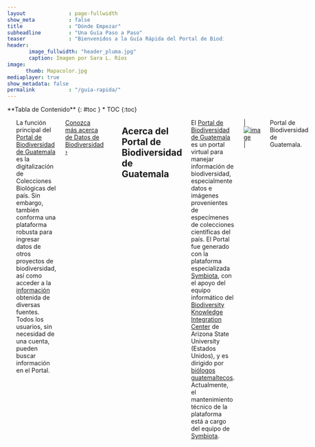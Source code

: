 ```yaml
---
layout              : page-fullwidth
show_meta           : false
title               : "Dónde Empezar"
subheadline         : "Una Guía Paso a Paso"
teaser              : "Bienvenidos a la Guía Rápida del Portal de Biodiversidad de Guatemala. En esta sección pueden encontrar los primeros pasos para utilizar esta plataforma especializada en información de biodiversidad."
header: 
       image_fullwidth: "header_pluma.jpg"
       caption: Imagen por Sara L. Ríos
image: 
      thumb: Mapacolor.jpg
mediaplayer: true
show_metadata: false           
permalink           : "/guia-rapida/"
---
```


<div class="row">
<div class="medium-4 medium-push-8 columns" markdown="1">
<div class="panel radius" markdown="1">
**Tabla de Contenido**
{: #toc }
*  TOC
{:toc}
</div>
</div><!-- /.medium-4.columns -->

<div class="medium-8 medium-pull-4 columns" markdown="1">

---

La función principal del [Portal de Biodiversidad de Guatemala](https://biodiversidad.gt) es la digitalización de Colecciones Biológicas del país. Sin embargo, también conforma una plataforma robusta para ingresar datos de otros proyectos de biodiversidad, así como acceder a la [información](https://biodiversidadgt.github.io/docs/datos/) obtenida de diversas fuentes. Todos los usuarios, sin necesidad de una cuenta, pueden buscar información en el Portal. 

<a class="radius button small" href="{{ site.url }}{{ site.baseurl }}/datos/">Conozca más acerca de Datos de Biodiversidad ›</a>

---

## Acerca del Portal de Biodiversidad de Guatemala

El [Portal de Biodiversidad de Guatemala](https://biodiversidad.gt) es un portal virtual para manejar información de biodiversidad, especialmente datos e imágenes provenientes de especímenes de colecciones científicas del país. El Portal fue generado con la plataforma especializada [Symbiota](https://symbiota.org/es), con el apoyo del equipo informático del [Biodiversity Knowledge Integration Center](https://biokic.asu.edu/) de Arizona State University (Estados Unidos), y es dirigido por [biólogos guatemaltecos](https://biodiversidadgt.github.io/docs/contactos/). Actualmente, el mantenimiento técnico de la plataforma está a cargo del equipo de [Symbiota](https://symbiota.org/ayuda/).

|[![image](https://github.com/biodiversidadgt/docs/blob/gh-pages/images/Portal2.jpg?raw=true)](https://biodiversidad.gt)|

Portal de Biodiversidad de Guatemala.

----

### Ingresando al Portal de Biodiversidad

Los usuarios no necesitan una cuenta para utilizar las funciones de búsqueda del Portal de Biodiversidad. Sin embargo, es necesaria para solicitar un perfil virtual de colecciones o utilizar ciertas herramientas interactivas. 

1. Dirigirse a [**biodiversidad.gt**](https://biodiversidad.gt).
1. Generar una [cuenta](https://biodiversidad.gt/portal/profile/newprofile.php). Sugerimos el formato `nombre.apellido` para el **usuario**.
1. Conectarse con **usuario** y **contraseña**.

---

## Tipos de Usuarios en el Portal de Biodiversidad

Dependiendo de las actividades que buscan ser realizadas en el Portal de Biodiversidad, los usuarios pueden considerarse como:

- `Usuarios generales:` Únicamente desean explorar los datos contenidos en el Portal. No necesitan realizar más acciones luego de generar su cuenta.

- `Curadores o encargados de colecciones:` Desean formar parte del Portal de Biodiversidad. Pueden solicitar uno o varios perfiles de manejo de colecciones a los [administradores del Portal](https://biodiversidadgt.github.io/docs/contactos/).

- `Integrantes de colecciones:` Desean formar parte de alguno de los perfiles de colecciones existentes. Pueden solicitar permisos de acceso a los encargados o administradores de las colecciones de su interés.

---

## Funciones para Curadores e Integrantes de Colecciones

El [Portal de Biodiversidad de Guatemala](https://biodiversidad.gt) está disponible para ser utilizado de forma gratuita por todo tipo de colecciones biológicas guatemaltecas. El objetivo principal de este portal es la digitalización y movilización de [datos de especímenes](https://biodiversidad.gt/portal/collections/list.php?db=21&hasimages=1&taxa=Solanaceae&usethes=1&taxontype=2), pero también cuenta con herramientas para manejar [proyectos de observaciones](https://biodiversidad.gt/portal/collections/list.php?db=7&reset=1&country=Guatemala&state=&county=) pequeños. Para elegir la mejor forma de hacer uso del portal, los primero que se debe evaluar es el **tipo de manejo** que van a tener sus colecciones en línea.

- `Si desean manejar sus datos directamente en el portal, es necesario contar con un perfil de manejo en vivo.`

Recomendado para las colecciones que inician con la digitalización o que poseen únicamente un archivo plano (.csv, .txt) de sus datos.

- `Si desean seguir manejando sus datos en otra plataforma y únicamente compartir una copia en el Portal de Biodiversidad, el tipo de perfil indicado es un snapshot.`

Recomendado para colecciones manejadas en otros sistemas o ya publicadas en otros agregadores.

|![FormularioPorifera](https://github.com/biodiversidadgt/docs/assets/69399374/a994435a-493c-41a2-8f37-15bdd9d51a25)|


Los encargados de las colecciones también deben tener en cuenta el **tipo de registros** que van a digitalizar (especímenes preservados, ejemplares vivos, fósiles, observaciones) y el **grupo taxonómico** en el que se enfoca la colección.

Una vez se tenga clara la información anterior, los encargados de las colecciones pueden contactar a los [administradores del portal](https://biodiversidadgt.github.io/docs/contactos/) con los datos de su colección y de al menos una persona encargada para solicitar sus perfiles virtuales.

<a class="radius button small" href="{{ site.url }}{{ site.baseurl }}/curadores/solicitud-perfil/">Solicitud de Perfil ›</a>

Cuando su perfil virtual haya sido generado en el Portal, `¡ya pueden empezar a digitalizar!`

<a class="radius button small" href="{{ site.url }}{{ site.baseurl }}/curadores/ingreso-datos/">Ingreso de Datos ›</a>


---

## Funciones para Investigadores y Usuarios Generales

Los registros publicados en el [Portal de Biodiversidad de Guatemala](https://biodiversidad.gt) poseen licencias de libre acceso CC0 1.0, CC-BY o CC-BY-NC, por lo que pueden ser explorados por todos los usuarios. Sin embargo, se recomienda utilizar la plataforma [GBIF](https://www.gbif.org/installation/81a4adb0-0d86-420e-8b5e-7583985d1b6f) para descargar registros destinados a publicaciones y así poder obtener un DOI con el que las colecciones pueden ser citadas. Si se descargan datos directamente del Portal de Biodiversidad, se recomienda copiar y citar el enlace permanente generado en la búsqueda. No es necesario que los usuarios generen una cuenta para realizar estas acciones, pero deben estar registrados para tener acceso a herramientas adicionales como los editores de listados de especies y conjuntos de datos. Contactar a los [administradores del Portal](https://biodiversidadgt.github.io/docs/contactos/) para solicitar acceso a estas herramientas.

![MapaColor](https://biodiversidadgt.github.io/docs/images/Mapacolor.jpg)

---

## ¿Más preguntas?

Contamos con extenso portafolio de [documentación][1] y recursos disponibles en español para conocer más acerca de las funciones del [Portal de Biodiversidad](https://biodiversidad.gt). No duden en contactar a los [administradores](https://biodiversidadgt.github.io/docs/contactos/) para obtener atención personalizada.

<a class="radius button small" href="{{ site.url }}{{ site.baseurl }}/curadores/">Información para Curadores ›</a>
<a class="radius button small" href="{{ site.url }}{{ site.baseurl }}/usuarios/">Información para Usuarios ›</a>


 [1]: {{ site.url }}{{ site.baseurl }}/documentacion/
